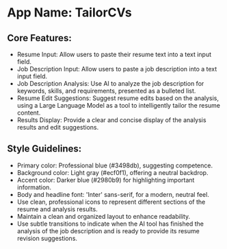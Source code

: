 # **App Name**: TailorCVs

## Core Features:

- Resume Input: Allow users to paste their resume text into a text input field.
- Job Description Input: Allow users to paste a job description into a text input field.
- Job Description Analysis: Use AI to analyze the job description for keywords, skills, and requirements, presented as a bulleted list.
- Resume Edit Suggestions: Suggest resume edits based on the analysis, using a Large Language Model as a tool to intelligently tailor the resume content.
- Results Display: Provide a clear and concise display of the analysis results and edit suggestions.

## Style Guidelines:

- Primary color: Professional blue (#3498db), suggesting competence.
- Background color: Light gray (#ecf0f1), offering a neutral backdrop.
- Accent color: Darker blue (#2980b9) for highlighting important information.
- Body and headline font: 'Inter' sans-serif, for a modern, neutral feel.
- Use clean, professional icons to represent different sections of the resume and analysis results.
- Maintain a clean and organized layout to enhance readability.
- Use subtle transitions to indicate when the AI tool has finished the analysis of the job description and is ready to provide its resume revision suggestions.